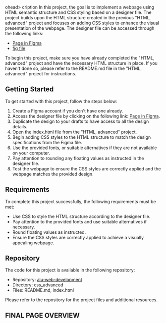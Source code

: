   ohead>
cription
In this project, the goal is to implement a webpage using HTML semantic structure and CSS styling based on a designer file. The project builds upon the HTML structure created in the previous "HTML, advanced" project and focuses on adding CSS styles to enhance the visual presentation of the webpage. The designer file can be accessed through the following links:

- [Page in Figma](https://www.figma.com/file/dyYL6Ku4WG7vsdpwvlcJZC/Homepage)
- [fig file](https://intranet.aluswe.com/rltoken/WfyjkKwVzm-sm45PQc28Cw)

To begin this project, make sure you have already completed the "HTML, advanced" project and have the necessary HTML structure in place. If you haven't done so, please refer to the README.md file in the "HTML, advanced" project for instructions.

## Getting Started
To get started with this project, follow the steps below:

1. Create a Figma account if you don't have one already.
2. Access the designer file by clicking on the following link: [Page in Figma](https://www.figma.com/file/dyYL6Ku4WG7vsdpwvlcJZC/Homepage).
3. Duplicate the design to your drafts to have access to all the design details.
4. Open the index.html file from the "HTML, advanced" project.
5. Begin adding CSS styles to the HTML structure to match the design specifications from the Figma file.
6. Use the provided fonts, or suitable alternatives if they are not available on your computer.
7. Pay attention to rounding any floating values as instructed in the designer file.
8. Test the webpage to ensure the CSS styles are correctly applied and the webpage matches the provided design.

## Requirements
To complete this project successfully, the following requirements must be met:

- Use CSS to style the HTML structure according to the designer file.
- Pay attention to the provided fonts and use suitable alternatives if necessary.
- Round floating values as instructed.
- Ensure the CSS styles are correctly applied to achieve a visually appealing webpage.

## Repository
The code for this project is available in the following repository:

- Repository: [alu-web-development](https://github.com/Jules-gatete/alu-web-development.git)
- Directory: css_advanced
- Files: README.md, index.html

Please refer to the repository for the project files and additional resources.

## FINAL PAGE OVERVIEW

